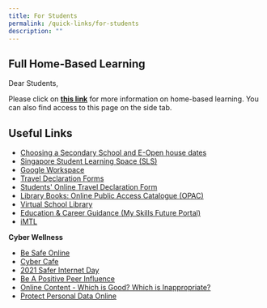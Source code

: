 ```yaml
---
title: For Students
permalink: /quick-links/for-students
description: ""
---
```

Full Home-Based Learning
------------------------

  
Dear Students,  
  
Please click on **[this link](https://yiochukangpri.moe.edu.sg/quick-links/for-students/home-based-learning-hbl-during-school-closure)** for more information on home-based learning. You can also find access to this page on the side tab.

Useful Links
------------

  

*   [Choosing a Secondary School and E-Open house dates](https://www.schoolbag.edu.sg/story/online-open-house-for-secondary-schools-2021-v2) 
*   [Singapore Student Learning Space (SLS)](http://learning.moe.edu.sg/)
*   [Google Workspace](https://workspace.google.com/dashboard)  
*   [Travel Declaration Forms](https://docs.google.com/a/yckps.edu.sg/viewer?a=v&pid=sites&srcid=eWNrcHMuZWR1LnNnfHlja3BzLWxlYXZlZm9ybXxneDo0NmQ2MzJhNzc0ZGJjY2Ni)
*   [Students' Online Travel Declaration Form](/files/Travel%20Plan%20(Students).pdf)
*   [Library Books: Online Public Access Catalogue (OPAC)](https://schoolibrary.moe.edu.sg/yiochukangpri)
*   [Virtual School Library](https://schoolibrary.moe.edu.sg/eresourcespri/cgi-bin/spydus.exe/MSGTRN/WPAC/HOME)
*   [Education & Career Guidance (My Skills Future Portal)](https://www.myskillsfuture.sg/content/student/en/primary/about/myskillsfuture-for-students.html)
*   [iMTL](https://imtl.moe.edu.sg/cos/o.x?c=/ca7_imtl/user&func=login)

  

**Cyber Wellness**  

*   [Be Safe Online](/files/CW%20Reminder%20Mass%20Comm%20Slides%20for%20Students.pdf)
*   [Cyber Cafe](https://www.thinkuknow.co.uk/8_10/cybercafe/Cyber-Cafe-Base/)
*   [2021 Safer Internet Day](https://www.saferinternetday.org/en-GB/in-your-country/singapore)
*   [Be A Positive Peer Influence](/files/1B%202018%20T1%20Students%20Assembly%20Slides_Pri.pdf)
*   [Online Content - Which is Good? Which is Inappropriate?](/files/1B%202018%20T2%20Students%20Assembly%20Slides_Pri.pdf)
*   [Protect Personal Data Online](/files/1B%202018%20Connect%20T4%20CW%20Reminder_Pri.pdf)
